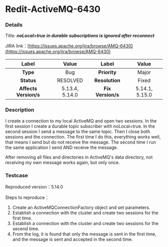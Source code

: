 # Redit-ActiveMQ-6430

### Details

Title: ***noLocal=true in durable subscriptions is ignored after reconnect***

JIRA link：[https://issues.apache.org/jira/browse/AMQ-6430](https://issues.apache.org/jira/browse/AMQ-6430)

|         Label         |     Value      |       Label       |     Value      |
|:---------------------:|:--------------:|:-----------------:|:--------------:|
|       **Type**        |      Bug       |   **Priority**    |     Major      |
|      **Status**       |    RESOLVED    |  **Resolution**   |     Fixed      |
| **Affects Version/s** | 5.13.4, 5.14.0 | **Fix Version/s** | 5.14.1, 5.15.0 |

### Description

I create a connection to my local ActiveMQ and open two sessions. In the first session I create a durable topic
subscriber with noLocal=true. In the second session I send a message to the same topic. Then I close both sessions and
the connection. The first time I do this, everything works well, that means I send but do not receive the message. The
second time I run the same application I send AND receive the message.

After removing all files and directories in ActiveMQ's data directory, not receiving my own message works again, but
only once.

### Testcase

Reproduced version：5.14.0

Steps to reproduce：

1. Create an ActiveMQConnectionFactory object and set parameters.
2. Establish a connection with the cluster and create two sessions for the first time.
3. Establish a connection with the cluster and create two sessions for the secend time.
4. From the log, it is found that only the message is sent in the first time, and the message is sent and accepted in
   the second time.